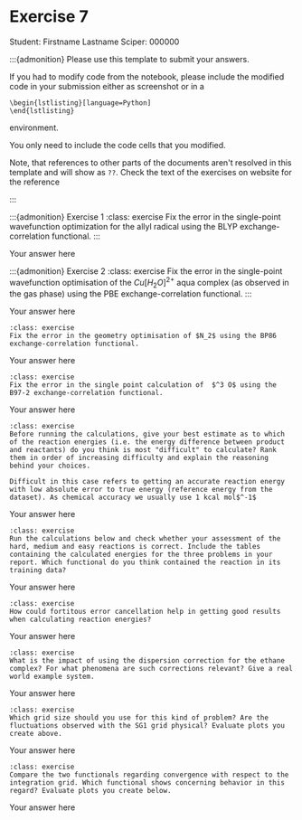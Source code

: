 # Exercise 7

Student:  Firstname Lastname    Sciper: 000000

:::{admonition} Please use this template to submit your answers. 

If you had to modify code from the notebook, please include the modified code in your submission either as screenshot or in a 

```
\begin{lstlisting}[language=Python]
\end{lstlisting}
```


environment. 

You only need to include the code cells that you modified.

Note, that references to other parts of the documents aren't resolved in this template and will show as `??`. Check the text of the exercises on website for the reference

:::

:::{admonition} Exercise 1
:class: exercise
Fix the error in the single-point wavefunction optimization for the allyl radical using the BLYP exchange-correlation functional.
:::

Your answer here

:::{admonition} Exercise 2
:class: exercise
Fix the error in the single-point wavefunction optimisation of the $Cu[H_{2}O]^{2+}$ aqua complex (as observed in the gas phase) using the PBE exchange-correlation functional.
:::

Your answer here

```{admonition} Exercise 3
:class: exercise
Fix the error in the geometry optimisation of $N_2$ using the BP86 exchange-correlation functional.
```

Your answer here

```{admonition} Exercise 4
:class: exercise
Fix the error in the single point calculation of  $^3 O$ using the B97-2 exchange-correlation functional.
```

Your answer here

```{admonition} Exercise 5
:class: exercise
Before running the calculations, give your best estimate as to which of the reaction energies (i.e. the energy difference between product and reactants) do you think is most "difficult" to calculate? Rank them in order of increasing difficulty and explain the reasoning behind your choices. 

Difficult in this case refers to getting an accurate reaction energy with low absolute error to true energy (reference energy from the dataset). As chemical accuracy we usually use 1 kcal mol$^-1$
```

Your answer here

```{admonition} Exercise 6
:class: exercise
Run the calculations below and check whether your assessment of the hard, medium and easy reactions is correct. Include the tables containing the calculated energies for the three problems in your report. Which functional do you think contained the reaction in its training data?
```

Your answer here

```{admonition} Bonus Exercise 7
:class: exercise
How could fortitous error cancellation help in getting good results when calculating reaction energies?
```

Your answer here

```{admonition} Exercise 8
:class: exercise
What is the impact of using the dispersion correction for the ethane complex? For what phenomena are such corrections relevant? Give a real world example system. 
```

Your answer here

```{admonition} Exercise 9
:class: exercise
Which grid size should you use for this kind of problem? Are the fluctuations observed with the SG1 grid physical? Evaluate plots you create above.
```


Your answer here

```{admonition} Exercise 10
:class: exercise
Compare the two functionals regarding convergence with respect to the integration grid. Which functional shows concerning behavior in this regard? Evaluate plots you create below.
```


Your answer here